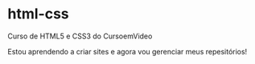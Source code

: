 # html-css
 Curso de HTML5 e CSS3 do CursoemVideo

Estou aprendendo a criar sites e agora vou gerenciar meus repesitórios!